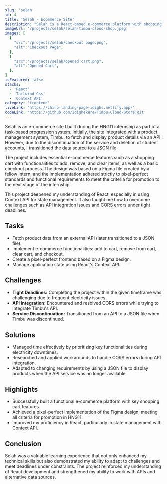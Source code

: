```yaml
---
slug: 'selah'
id: 4
title: 'Selah - Ecommerce Site'
description: "Selah is a React-based e-commerce platform with shopping cart features, built during the HNG11 internship. It showcases my skills in creating responsive, pixel-perfect designs under tight deadlines."
imageUrl: '/projects/selah/selah-timbu-cloud-shop.jpeg'
images: [
  {
    "src":"/projects/selah/checkout page.png",
    "alt":"Checkout PAge",
  },
  {
    "src":"/projects/selah/opened cart.png",
    "alt":"Opened Cart",
  },
]
isFeatured: false
stacks:
  - 'React'
  - 'Tailwind Css'
  - 'Context API'
category: 'frontend'
liveLink: 'https://chirp-landing-page-idighs.netlify.app/'
codeLink: 'https://github.com/Idighekere/Timbu-Cloud-Store.git'
---
```



Selah is an e-commerce site I built during the HNG11 internship as part of a task-based progression system. Initially, the site integrated with a product management system, Timbu, to fetch and display product details via an API. However, due to the discontinuation of the service and deletion of student accounts, I transitioned the data source to a JSON file.

The project includes essential e-commerce features such as a shopping cart with functionalities to add, remove, and clear items, as well as a basic checkout process. The design was based on a Figma file created by a fellow intern, and the implementation adhered strictly to pixel-perfect standards and functional requirements to meet the criteria for promotion to the next stage of the internship.

This project deepened my understanding of React, especially in using Context API for state management. It also taught me how to overcome challenges such as API integration issues and CORS errors under tight deadlines.

## Tasks
- Fetch product data from an external API (later transitioned to a JSON file).
- Implement e-commerce functionalities: add to cart, remove from cart, clear cart, and checkout.
- Create a pixel-perfect frontend based on a Figma design.
- Manage application state using React's Context API.

## Challenges
- **Tight Deadlines:** Completing the project within the given timeframe was challenging due to frequent electricity issues.
- **API Integration:** Encountered and resolved CORS errors while trying to integrate Timbu's API.
- **Service Discontinuation:** Transitioned from an API to a JSON file when Timbu was discontinued.


## Solutions
-  Managed time effectively by prioritizing key functionalities during electricity downtimes.
- Researched and applied workarounds to handle CORS errors during API integration.
- Adapted to changing requirements by using a JSON file to display products when the API service was no longer available.

## Highlights
- Successfully built a functional e-commerce platform with key shopping cart features.
- Achieved a pixel-perfect implementation of the Figma design, meeting all criteria for promotion in HNG11.
- Improved my proficiency in React, particularly in state management with Context API.

## Conclusion
Selah was a valuable learning experience that not only enhanced my technical skills but also demonstrated my ability to adapt to challenges and meet deadlines under constraints. The project reinforced my understanding of React development and strengthened my ability to work with APIs and alternative data sources.
